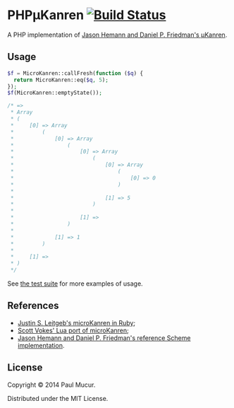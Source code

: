 # PHPµKanren [![Build Status](https://travis-ci.org/mudge/php-microkanren.png?branch=master)](https://travis-ci.org/mudge/php-microkanren)


A PHP implementation of [Jason Hemann and Daniel P. Friedman's
µKanren](http://webyrd.net/scheme-2013/papers/HemannMuKanren2013.pdf).

## Usage

```php
$f = MicroKanren::callFresh(function ($q) {
  return MicroKanren::eq($q, 5);
});
$f(MicroKanren::emptyState());

/* =>
 * Array
 * (
 *     [0] => Array
 *         (
 *             [0] => Array
 *                 (
 *                     [0] => Array
 *                         (
 *                             [0] => Array
 *                                 (
 *                                     [0] => 0
 *                                 )
 * 
 *                             [1] => 5
 *                         )
 * 
 *                     [1] => 
 *                 )
 * 
 *             [1] => 1
 *         )
 * 
 *     [1] => 
 * )
 */
```

See [the test
suite](https://github.com/mudge/PHPMicroKanren/blob/master/tests/MicroKanrenTest.php)
for more examples of usage.

## References

* [Justin S. Leitgeb's microKanren in Ruby](https://github.com/jsl/ruby_ukanren);
* [Scott Vokes' Lua port of microKanren](https://github.com/silentbicycle/lua-ukanren);
* [Jason Hemann and Daniel P. Friedman's reference Scheme implementation](https://github.com/jasonhemann/microKanren).

## License

Copyright © 2014 Paul Mucur.

Distributed under the MIT License.
